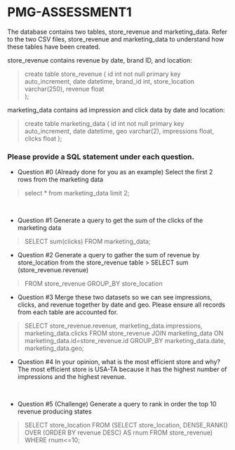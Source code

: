 # PMG-ASSESSMENT1


The database contains two tables, store_revenue and marketing_data.  Refer to the two CSV
files, store_revenue and marketing_data to understand how these tables have been created.

store_revenue contains revenue by date, brand ID, and location:

 >  create table store_revenue (
 >     id int not null primary key auto_increment,
 >    date datetime,
 >    brand_id int,
 >    store_location varchar(250),
 >    revenue float  
 >  );

marketing_data contains ad impression and click data by date and location:

> create table marketing_data (
>  id int not null primary key auto_increment,
>  date datetime,
>  geo varchar(2),
>  impressions float,
>  clicks float
> );

### Please provide a SQL statement under each question.

* Question #0 (Already done for you as an example)
 Select the first 2 rows from the marketing data
​
>  select *
>  from marketing_data
> limit 2;

​
*  Question #1
 Generate a query to get the sum of the clicks of the marketing data
 > SELECT sum(clicks)
 > FROM marketing_data;
​
*  Question #2
 Generate a query to gather the sum of revenue by store_location from the store_revenue table
 ​> SELECT sum (store_revenue.revenue)
 > FROM store_revenue
 > GROUP_BY store_location

*  Question #3
 Merge these two datasets so we can see impressions, clicks, and revenue together by date
and geo.
 Please ensure all records from each table are accounted for.
 > SELECT store_revenue.revenue, marketing_data.impressions, marketing_data.clicks 
 > FROM store_revenue 
 > JOIN marketing_data ON marketing_data.id=store_revenue.id 
 > GROUP_BY marketing_data.date, marketing_data.geo;

* Question #4
 In your opinion, what is the most efficient store and why?
 The most efficient store is USA-TA because it has the highest number of impressions and the highest revenue.
 
​
* Question #5 (Challenge)
 Generate a query to rank in order the top 10 revenue producing states
 > SELECT store_location
 > FROM (SELECT store_location,
 > DENSE_RANK() OVER (ORDER BY revenue DESC) AS rnum
 > FROM store_revenue)
 > WHERE rnum<=10;
